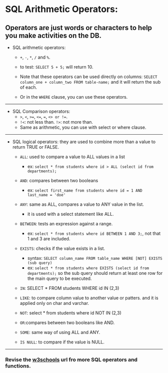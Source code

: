 # SQL Arithmetic Operators:
## Operators are just words or characters to help you make activities on the DB.

- SQL arithmetic operators:
    - `+`, `-`, `*`, `/` and `%`.
    - to test: `SELECT 5 + 5;` will return 10.

    - Note that these operators can be used directly on columns: `SELECT column_one + column_two FROM table-name;` and it will return the sub of each.
    - Or in the `WHERE` clause, you can use these operators.
---
- SQL Comparison operators:
    - `>`, `<`, `>=`, `<=`, `=`, `<> or !=`.
    - `!<`: not less than. `!>`: not more than.
    - Same as arithmetic, you can use with select or where clause.
---
- SQL logical operators: they are used to combine more than a value to return TRUE or FALSE.
  
    - `ALL`: used to compare a value to ALL values in a list
        - ex: `select * from students where id > ALL (select id from departments);`
   
    - `AND`: compares between two booleans
        - ex: `select first_name from students where id = 1 AND last_name = 'doe'`
    
    - `ANY`: same as ALL, compares a value to ANY value in the list. 
        - it is used with a select statement like ALL. 
    
    - `BETWEEN`: tests an expression against a range.
        - ex: `select * from students where id BETWEEN 1 AND 3;`, not that 1 and 3 are included.
    
    - `EXISTS`: checks if the value exists in a list.
        - syntax: 
        `SELECT column_name FROM table_name WHERE [NOT] EXISTS (sub query)`
        - ex: `select * from students where EXISTS (select id from departments);` so the sub query should return at least one row for the main query to be executed.
    
    - `IN`: SELECT * FROM students WHERE id  IN (2,3)
    
    - `LIKE`: to compare column value to another value or patters. and it is applied only on char and varchar.

    - `NOT`: select * from students where id  NOT IN (2,3)
    
    - `OR`:compares between two booleans like AND.

    - `SOME`: same way of using ALL and ANY.

    - `IS NULL`: to compare if the value is NULL.
---
### Revise the [w3schools](https://www.w3schools.com/sql/sql_any_all.asp) url fro more SQL operators and functions.